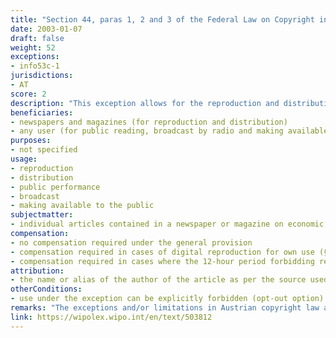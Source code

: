 ```yaml
---
title: "Section 44, paras 1, 2 and 3 of the Federal Law on Copyright in Literary and Artistic Works and Related Rights"
date: 2003-01-07
draft: false
weight: 52
exceptions:
- info53c-1
jurisdictions: 
- AT
score: 2
description: "This exception allows for the reproduction and distribution in other newspapers and magazines, public performance, broadcast and making available to the public of individual articles contained in a newspaper or magazine on economic, political or religious current issues, unless reproduction is expressly prohibited.  Press releases depicting simple communications (miscellaneous news, news of the day) do not enjoy copyright protection. However, under Section 79, when these materials are published in newspaper communications or other communications serving newspapers or magazines against payment, they may be reproduced solely in newspapers, magazines or other institutions that ensure the periodic distribution of news, and not before 12 hours have passed as of the first publication authorized by the news collector." 
beneficiaries:
- newspapers and magazines (for reproduction and distribution)
- any user (for public reading, broadcast by radio and making available to the public)
purposes: 
- not specified
usage:
- reproduction 
- distribution 
- public performance
- broadcast 
- making available to the public
subjectmatter:
- individual articles contained in a newspaper or magazine on economic, political or religious current issues
compensation:
- no compensation required under the general provision
- compensation required in cases of digital reproduction for own use (§ 42a) 
- compensation required in cases where the 12-hour period forbidding re-use of press releases depicting simple communications is not observed (§79)
attribution: 
- the name or alias of the author of the article as per the source used and the newspaper or magazine from which the article is taken must be indicated
otherConditions: 
- use under the exception can be explicitly forbidden (opt-out option). The reservation of rights on the article or at the head of the newspaper or magazine is sufficient.
remarks: "The exceptions and/or limitations in Austrian copyright law are formulated as 'free uses' of works and other subject matter.<br /><br />In addition to Section 44, other provisions are used for the re-use of news articles by a broader scope of beneficiaries in the following scenarios:<br /><br />Under Section 42 (1) (regulating private use) everyone may produce individual copies of works published as part of the reporting on daily events for their own use, provided that it is only an analogous use (unlike 'private use', 'own use' includes 'professional use' within the internal organisation of a legal entity).<br /><br />Under Section 42a (into force as of November 1, 2013) third-party reproduction is also permitted by digital means against remuneration.<br /><br />Special provision exclude specific subject matter from the scope of the exception, rather then reference to it. E.g. Section 42 does not apply to computer programs as per § 40d (1) and its paras (1), (3) and (4) do not apply to database works as per § 40h (1). Section 42 (2) applies to database works with the proviso that reproduction on paper or a similar medium is also permitted.<br /><br />Under Section 79 (1), press reports of the type referred to in Section 44 (3), which are contained in newspaper communications or other communications serving newspapers or magazines against payment, may only be reproduced in newspapers or magazines if they have been published at least 12-hours prior. Under para (2) newspapers and magazines are equivalent to all other institutions that ensure the periodic distribution of news to everyone. Section 59a applies accordingly. Lastly, in cases outside the hypothesis of §79, press releases depicting simple communications (miscellaneous news, news of the day) do not enjoy copyright protection.<br /><br />Attribution is regulated in Section 57 (3) according to which in the cases referred to in § 44, paragraphs 1 and 2, the name or alias of the author of the article as per the source used and the newspaper or magazine from which the article is taken should be indicated. In addition, if there is another newspaper or magazine cited as the source, this should be stated as well."
link: https://wipolex.wipo.int/en/text/503812
---
```

